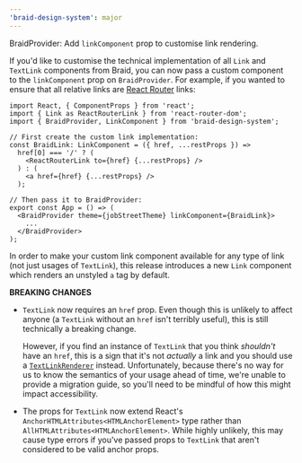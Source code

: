 ```yaml
---
'braid-design-system': major
---
```


BraidProvider: Add `linkComponent` prop to customise link rendering.

If you'd like to customise the technical implementation of all `Link` and `TextLink` components from Braid, you can now pass a custom component to the `linkComponent` prop on `BraidProvider`. For example, if you wanted to ensure that all relative links are [React Router](https://reacttraining.com/react-router/) links:

```tsx
import React, { ComponentProps } from 'react';
import { Link as ReactRouterLink } from 'react-router-dom';
import { BraidProvider, LinkComponent } from 'braid-design-system';

// First create the custom link implementation:
const BraidLink: LinkComponent = ({ href, ...restProps }) =>
  href[0] === '/' ? (
    <ReactRouterLink to={href} {...restProps} />
  ) : (
    <a href={href} {...restProps} />
  );

// Then pass it to BraidProvider:
export const App = () => (
  <BraidProvider theme={jobStreetTheme} linkComponent={BraidLink}>
    ...
  </BraidProvider>
);
```

In order to make your custom link component available for any type of link (not just usages of `TextLink`), this release introduces a new `Link` component which renders an unstyled `a` tag by default.

**BREAKING CHANGES**

- `TextLink` now requires an `href` prop. Even though this is unlikely to affect anyone (a `TextLink` without an `href` isn't terribly useful), this is still technically a breaking change.

  However, if you find an instance of `TextLink` that you think _shouldn't_ have an `href`, this is a sign that it's not _actually_ a link and you should use a [`TextLinkRenderer`](https://seek-oss.github.io/braid-design-system/components/TextLinkRenderer) instead. Unfortunately, because there's no way for us to know the semantics of your usage ahead of time, we're unable to provide a migration guide, so you'll need to be mindful of how this might impact accessibility.

- The props for `TextLink` now extend React's `AnchorHTMLAttributes<HTMLAnchorElement>` type rather than `AllHTMLAttributes<HTMLAnchorElement>`. While highly unlikely, this may cause type errors if you've passed props to `TextLink` that aren't considered to be valid anchor props.
